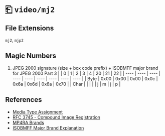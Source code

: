 # [⎗](../README.md) `video/mj2`

## File Extensions

`mj2`, `mjp2`

## Magic Numbers

1. JPEG 2000 signature (size + box code prefix) + ISOBMFF major brand for JPEG 2000 Part 3
   | | 0 | 1 | 2 | 3 | 4 | 20 | 21 | 22 |
   | ---- | ---- | ---- | ---- | ---- | ---- | ---- | ---- | ---- |
   | Byte | 0x00 | 0x00 | 0x00 | 0x0c | 0x6a | 0x6d | 0x6a | 0x70 |
   | Char | | | | | j | m | j | p |

## References

- [Media Type Assignment](https://www.iana.org/assignments/media-types/video/jp2)
- [RFC 3745 - Compound Image Registration](https://datatracker.ietf.org/doc/html/rfc3745#section-4.4)
- [MP4RA Brands](https://mp4ra.org/registered-types/brands)
- [ISOBMFF Major Brand Explanation](https://www.ftyps.com/what.html)
